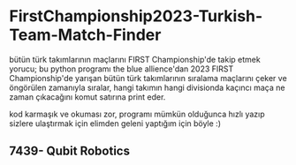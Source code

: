# FirstChampionship2023-Turkish-Team-Match-Finder
bütün türk takımlarının maçlarını FIRST Championship'de takip etmek yorucu; bu python programı the blue allience'dan 2023 FIRST Championship'de yarışan bütün türk takımlarının sıralama maçlarını çeker ve öngörülen zamanıyla sıralar, hangi takımın hangi divisionda kaçıncı maça ne zaman çıkacağını komut satırına print eder.


kod karmaşık ve okuması zor, programı mümkün olduğunca hızlı yazıp sizlere ulaştırmak için elimden geleni yaptığım için böyle :) 


## 7439- Qubit Robotics
